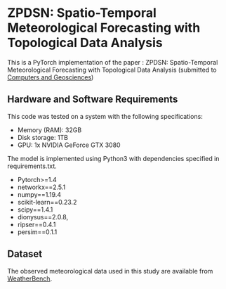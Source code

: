 # ZPDSN: Spatio-Temporal Meteorological Forecasting with Topological Data Analysis
This is a PyTorch implementation of the paper : ZPDSN: Spatio-Temporal Meteorological Forecasting with Topological Data Analysis (submitted to [Computers and Geosciences](https://www.sciencedirect.com/journal/computers-and-geosciences)) 
## Hardware and Software Requirements
This code was tested on a system with the following specifications:
- Memory (RAM): 32GB
- Disk storage: 1TB
- GPU: 1x NVIDIA GeForce GTX 3080

The model is implemented using Python3 with dependencies specified in requirements.txt.
- Pytorch>=1.4
- networkx==2.5.1
- numpy==1.19.4
- scikit-learn==0.23.2
- scipy==1.4.1
- dionysus==2.0.8,
- ripser==0.4.1
- persim==0.1.1
## Dataset
The observed meteorological data used in this study are available from [WeatherBench](https://github.com/pangeo-data/WeatherBench).
